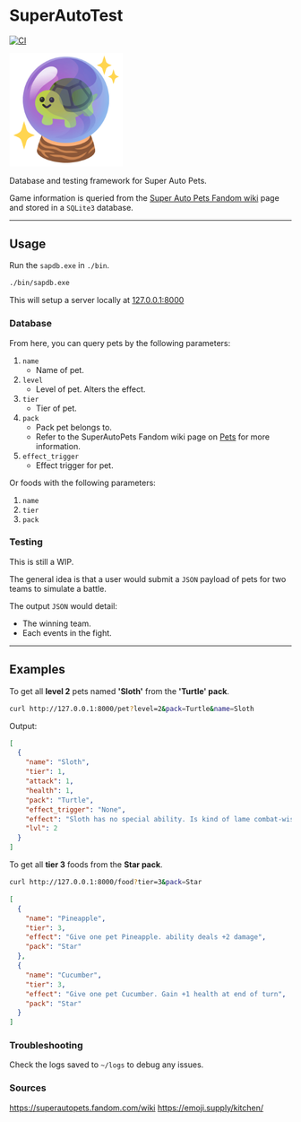# SuperAutoTest
[![CI](https://github.com/koisland/SuperAutoTest/actions/workflows/ci.yaml/badge.svg)](https://github.com/koisland/SuperAutoTest/actions/workflows/ci.yaml)

<img src="docs/images/turtle_crystal_ball.png" width="40%" />

Database and testing framework for Super Auto Pets.

Game information is queried from the [Super Auto Pets Fandom wiki](https://superautopets.fandom.com/wiki) page and stored in a `SQLite3` database.

---

## Usage
Run the `sapdb.exe` in `./bin`.
```bash
./bin/sapdb.exe
```

This will setup a server locally at [127.0.0.1:8000](http://127.0.0.1:8000)

### Database
From here, you can query pets by the following parameters:
1. `name`
    * Name of pet.
2. `level`
    * Level of pet. Alters the effect.
3. `tier`
    * Tier of pet.
4. `pack`
    * Pack pet belongs to.
    * Refer to the SuperAutoPets Fandom wiki page on [Pets](https://superautopets.fandom.com/wiki/Pets) for more information.
5. `effect_trigger`
    * Effect trigger for pet.

Or foods with the following parameters:
1. `name`
2. `tier`
3. `pack`

### Testing
This is still a WIP.

The general idea is that a user would submit a `JSON` payload of pets for two teams to simulate a battle.

The output `JSON` would detail:
* The winning team.
* Each events in the fight.

---

## Examples

To get all **level 2** pets named **'Sloth'** from the **'Turtle' pack**.
```bash
curl http://127.0.0.1:8000/pet?level=2&pack=Turtle&name=Sloth
```

Output:
```json
[
  {
    "name": "Sloth",
    "tier": 1,
    "attack": 1,
    "health": 1,
    "pack": "Turtle",
    "effect_trigger": "None",
    "effect": "Sloth has no special ability. Is kind of lame combat-wise. But he truly believes in you!",
    "lvl": 2
  }
]
```

To get all **tier 3** foods from the **Star pack**.
```bash
curl http://127.0.0.1:8000/food?tier=3&pack=Star
```

```json
[
  {
    "name": "Pineapple",
    "tier": 3,
    "effect": "Give one pet Pineapple. ability deals +2 damage",
    "pack": "Star"
  },
  {
    "name": "Cucumber",
    "tier": 3,
    "effect": "Give one pet Cucumber. Gain +1 health at end of turn",
    "pack": "Star"
  }
]
```

### Troubleshooting
Check the logs saved to `~/logs` to debug any issues.


### Sources
https://superautopets.fandom.com/wiki
https://emoji.supply/kitchen/
